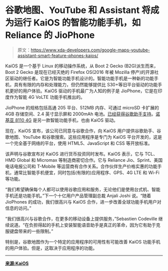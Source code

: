 # 谷歌地图、YouTube 和 Assistant 将成为运行 KaiOS 的智能功能手机，如 Reliance 的 JioPhone

> 原文：<https://www.xda-developers.com/google-maps-youtube-assistant-smart-feature-phones-kaios/>

KaiOS 是一个基于 Linux 的移动操作系统，从 Boot 2 Gecko (B2G)派生而来，Boot 2 Gecko 是现在已经灭绝的 Firefox OS(2016 年被 Mozilla 停产)的开源社区驱动的继任者。它是为智能功能手机设计的。智能功能手机是一种新的功能手机，具有有限的内存和处理能力，但仍然能够提供比 S30+等旧平台驱动的功能手机更好的用户体验。KaiOS 驱动的手机最广为人知的例子是 JioPhone，它是在印度作为智能 4G VoLTE 功能手机推出的。

JioPhone 的规格包括高通 205 平台、512MB 内存、可通过 microSD 卡扩展的 4GB 存储空间、2.4 英寸显示屏和 2000mAh 电池。[已经获得谷歌助手支持](https://www.xda-developers.com/reliance-jiophone-google-assistant/)。[诺基亚 8110 4G](https://www.xda-developers.com/nokia-8-sirocco-nokia-7-plus-nokia-6-nokia-1-8110-reloaded/) 是另一款智能功能手机，也由 KaiOS 驱动。

现在，KaiOS 宣布，该公司已同意与谷歌合作，向 KaiOS 用户提供谷歌助手、谷歌地图、YouTube 和谷歌搜索。这些应用程序是专门为 KaiOS 平台开发的，这是一个完全基于网络的平台，使用 HTML5、JavaScript 和 CSS 等开放标准。

该声明与谷歌宣布对 KaiOS 进行货币投资同时发布。KaiOS 表示，它与 TCL、HMD Global 和 Micromax 等制造商密切合作。它与 Reliance Jio、Sprint、美国电话电报公司和 T-Mobile 等运营商有合作关系。合作伙伴生产价格实惠的功能手机，通常比智能手机便宜，同时包括(有限的)应用程序、GPS、4G LTE 和 Wi-Fi 等功能。

“我们希望确保每个人都可以使用谷歌应用和服务，无论他们是使用台式机、智能手机还是功能手机。”下一个十亿用户产品管理副总裁 Anjali Joshi 说。“随着 JioPhones 的成功，我们很高兴与 KaiOS 合作，进一步改善全球功能手机用户对信息的访问。”

“我们很高兴与谷歌合作，在更多的移动设备上提供服务，”Sebastien Codeville 继续说道。“在负担得起的手机上安装智能语音助手是真正的革命，因为它有助于克服键盘带来的一些限制。”

特别是，谷歌地图作为一个特定的应用程序的可用性有可能改善 KaiOS 功能手机的用户体验。但是，这取决于应用程序的功能。

* * *

[**来源:KaiOS**](https://www.kaiostech.com/google-leads-seriesa-investment-round-kaios-connect-next-billion-users/)